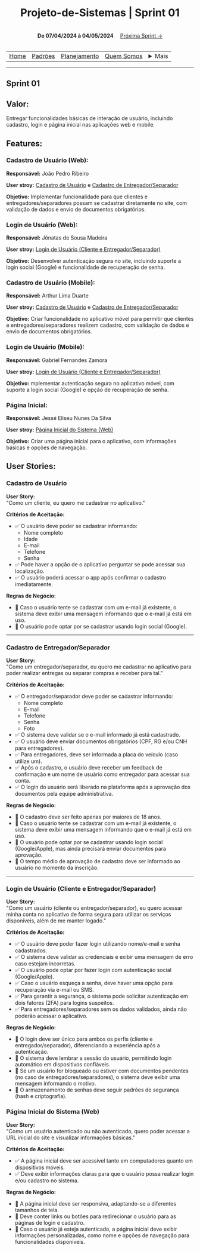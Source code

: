 <h1 align="center"> Projeto-de-Sistemas | Sprint 01</h1>


<div align="center">
    <br>
    <strong>De 07/04/2024 à 04/05/2024</strong>&#x2003;
    <a href="sprint2.md">Próxima Sprint →</a><br>
    <br>
</div>

<table align="center">
    <tr>
        <td><a href="../../README.md">Home</a></td>
        <td><a href="../defaults.md">Padrões</a></td>
        <td><a href="../plan.md">Planejamento</a></td>
        <td><a href="../us.md">Quem Somos</a></td>
        <td>
            <details style="position: relative;">
                <summary>Mais</summary>
                <ul style="position: absolute; background: transparent;">
                    <li><a href="../contact.md">Contato</a></li>
                    <li><a href="../sup.md">Suporte</a></li>
                    <li><a href="../faq.md">FAQ</a></li>
                </ul>
            </details>
        </td>
    </tr>
</table>

<hr>

## Sprint 01

## Valor:

Entregar funcionalidades básicas de interação de usuário, incluindo cadastro, login e página inicial nas aplicações web e mobile.

## Features:

### **Cadastro de Usuário (Web):**
**Responsável:** João Pedro Ribeiro

**User stroy:** [Cadastro de Usuário](#cadastro-de-usuário) e [Cadastro de Entregador/Separador](#cadastro-de-entregadorseparador)

**Objetivo:** Implementar funcionalidade para que clientes e entregadores/separadores possam se cadastrar diretamente no site, com validação de dados e envio de documentos obrigatórios.  

### **Login de Usuário (Web):**
**Responsável:** Jônatas de Sousa Madeira

**User stroy:** [Login de Usuário (Cliente e Entregador/Separador)](#login-de-usuário-cliente-e-entregadorseparador)

**Objetivo:** Desenvolver autenticação segura no site, incluindo suporte a login social (Google) e funcionalidade de recuperação de senha.  

### **Cadastro de Usuário (Mobile):**
**Responsável:** Arthur Lima Duarte

**User stroy:** [Cadastro de Usuário](#cadastro-de-usuário) e [Cadastro de Entregador/Separador](#cadastro-de-entregadorseparador)

**Objetivo:** Criar funcionalidade no aplicativo móvel para permitir que clientes e entregadores/separadores realizem cadastro, com validação de dados e envio de documentos obrigatórios.  

### **Login de Usuário (Mobile):**
**Responsável:** Gabriel Fernandes Zamora

**User stroy:** [Login de Usuário (Cliente e Entregador/Separador)](#login-de-usuário-cliente-e-entregadorseparador)

**Objetivo:** mplementar autenticação segura no aplicativo móvel, com suporte a login social (Google) e opção de recuperação de senha.  

### **Página Inicial:**
**Responsável:** Jessé Eliseu Nunes Da Silva

**User stroy:** [Página Inicial do Sistema (Web)](#página-inicial-do-sistema-web)

**Objetivo:** Criar uma página inicial para o aplicativo, com informações básicas e opções de navegação.

## User Stories:

### Cadastro de Usuário

**User Story:**  
"Como um cliente, eu quero me cadastrar no aplicativo."

**Critérios de Aceitação:**  
- ✅ O usuário deve poder se cadastrar informando:
    - Nome completo  
    - Idade  
    - E-mail  
    - Telefone  
    - Senha  
- ✅ Pode haver a opção de o aplicativo perguntar se pode acessar sua localização.  
- ✅ O usuário poderá acessar o app após confirmar o cadastro imediatamente.  

**Regras de Negócio:**  
- 🔹 Caso o usuário tente se cadastrar com um e-mail já existente, o sistema deve exibir uma mensagem informando que o e-mail já está em uso.  
- 🔹 O usuário pode optar por se cadastrar usando login social (Google).  

---

### Cadastro de Entregador/Separador

**User Story:**  
"Como um entregador/separador, eu quero me cadastrar no aplicativo para poder realizar entregas ou separar compras e receber para tal."

**Critérios de Aceitação:**  
- ✅ O entregador/separador deve poder se cadastrar informando:
    - Nome completo  
    - E-mail  
    - Telefone  
    - Senha  
    - Foto  
- ✅ O sistema deve validar se o e-mail informado já está cadastrado.  
- ✅ O usuário deve enviar documentos obrigatórios (CPF, RG e/ou CNH para entregadores).  
- ✅ Para entregadores, deve ser informada a placa do veículo (caso utilize um).  
- ✅ Após o cadastro, o usuário deve receber um feedback de confirmação e um nome de usuário como entregador para acessar sua conta.  
- ✅ O login do usuário será liberado na plataforma após a aprovação dos documentos pela equipe administrativa.  

**Regras de Negócio:**  
- 🔹 O cadastro deve ser feito apenas por maiores de 18 anos.  
- 🔹 Caso o usuário tente se cadastrar com um e-mail já existente, o sistema deve exibir uma mensagem informando que o e-mail já está em uso.  
- 🔹 O usuário pode optar por se cadastrar usando login social (Google/Apple), mas ainda precisará enviar documentos para aprovação.  
- 🔹 O tempo médio de aprovação de cadastro deve ser informado ao usuário no momento da inscrição.  

---

### Login de Usuário (Cliente e Entregador/Separador)

**User Story:**  
"Como um usuário (cliente ou entregador/separador), eu quero acessar minha conta no aplicativo de forma segura para utilizar os serviços disponíveis, além de me manter logado."

**Critérios de Aceitação:**  
- ✅ O usuário deve poder fazer login utilizando nome/e-mail e senha cadastrados.  
- ✅ O sistema deve validar as credenciais e exibir uma mensagem de erro caso estejam incorretas.  
- ✅ O usuário pode optar por fazer login com autenticação social (Google/Apple).  
- ✅ Caso o usuário esqueça a senha, deve haver uma opção para recuperação via e-mail ou SMS.  
- ✅ Para garantir a segurança, o sistema pode solicitar autenticação em dois fatores (2FA) para logins suspeitos.  
- ✅ Para entregadores/separadores sem os dados validados, ainda não poderão acessar o aplicativo.  

**Regras de Negócio:**  
- 🔹 O login deve ser único para ambos os perfis (cliente e entregador/separador), diferenciando a experiência após a autenticação.  
- 🔹 O sistema deve lembrar a sessão do usuário, permitindo login automático em dispositivos confiáveis.  
- 🔹 Se um usuário for bloqueado ou estiver com documentos pendentes (no caso de entregadores/separadores), o sistema deve exibir uma mensagem informando o motivo.  
- 🔹 O armazenamento de senhas deve seguir padrões de segurança (hash e criptografia).  

### Página Inicial do Sistema (Web)

**User Story:**  
"Como um usuário autenticado ou não autenticado, quero poder acessar a URL inicial do site e visualizar informações básicas."

**Critérios de Aceitação:**  
- ✅ A página inicial deve ser acessível tanto em computadores quanto em dispositivos móveis.  
- ✅ Deve exibir informações claras para que o usuário possa realizar login e/ou cadastro no sistema.  

**Regras de Negócio:**  
- 🔹 A página inicial deve ser responsiva, adaptando-se a diferentes tamanhos de tela.  
- 🔹 Deve conter links ou botões para redirecionar o usuário para as páginas de login e cadastro.  
- 🔹 Caso o usuário já esteja autenticado, a página inicial deve exibir informações personalizadas, como nome e opções de navegação para funcionalidades disponíveis.  